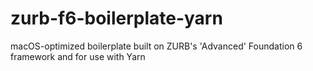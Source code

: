 # zurb-f6-boilerplate-yarn
macOS-optimized boilerplate built on ZURB's 'Advanced' Foundation 6 framework and for use with Yarn
